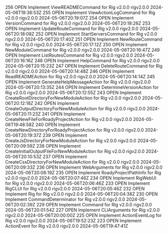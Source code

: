 256	OPEN	Implement ViewREADMECommand for Rig v2.0.0	rigv2.0.0	2024-05-06T19:36:53Z
255	OPEN	Implement ViewActionLogCommand for Rig v2.0.0	rigv2.0.0	2024-05-06T20:19:07Z
254	OPEN	Implement VersionCommand for Rig v2.0.0	rigv2.0.0	2024-05-06T20:18:26Z
253	OPEN	Implement UpdateRouteCommand for Rig v2.0.0	rigv2.0.0	2024-05-06T20:18:08Z
252	OPEN	Implement StartServersCommand for Rig v2.0.0	rigv2.0.0	2024-05-06T20:17:40Z
251	OPEN	Implement NewRouteCommand for Rig v2.0.0	rigv2.0.0	2024-05-06T20:17:12Z
250	OPEN	Implement NewModuleCommand for Rig v2.0.0	rigv2.0.0	2024-05-06T20:16:47Z
249	OPEN	Implement ListRoutesCommand for Rig v2.0.0	rigv2.0.0	2024-05-06T20:16:16Z
248	OPEN	Implement HelpCommand for Rig v2.0.0	rigv2.0.0	2024-05-06T20:15:23Z
247	OPEN	Implement DeleteRouteCommand for Rig v2.0.0	rigv2.0.0	2024-05-06T20:14:48Z
246	OPEN	Implement ReadREADMEAction for Rig v2.0.0	rigv2.0.0	2024-05-06T20:14:14Z
245	OPEN	Implement GenerateHelpMessageAction for Rig v2.0.0	rigv2.0.0	2024-05-06T20:13:35Z
244	OPEN	Implement DetermineVersionAction for Rig v2.0.0	rigv2.0.0	2024-05-06T20:12:55Z
243	OPEN	Implement CreateRootDirectoryForNewModuleAction for Rig v2.0.0	rigv2.0.0	2024-05-06T20:12:18Z
242	OPEN	Implement CreateOutputDirectoryForNewModuleAction for Rig v2.0.0	rigv2.0.0	2024-05-06T20:11:23Z
241	OPEN	Implement CreateNewFileForRoadyProjectAction for Rig v2.0.0	rigv2.0.0	2024-05-06T19:48:58Z
240	OPEN	Implement CreateNewDirectoryForRoadyProjectAction for Rig v2.0.0	rigv2.0.0	2024-05-06T20:19:37Z
239	OPEN	Implement CreateJsDirectoryForNewModuleAction for Rig v2.0.0	rigv2.0.0	2024-05-06T20:09:59Z
238	OPEN	Implement CreateInitialOutputFileForNewModuleAction for Rig v2.0.0	rigv2.0.0	2024-05-06T20:10:53Z
237	OPEN	Implement CreateCssDirectoryForNewModuleAction for Rig v2.0.0	rigv2.0.0	2024-05-06T20:09:33Z
236	OPEN	Implement WebArguments for Rig v2.0.0	rigv2.0.0	2024-05-06T20:08:19Z
235	OPEN	Implement RoadyProjectPathInfo for Rig v2.0.0	rigv2.0.0	2024-05-06T20:07:46Z
234	OPEN	Implement RigWebUI for Rig v2.0.0	rigv2.0.0	2024-05-06T20:06:46Z
233	OPEN	Implement RigCLUI for Rig v2.0.0	rigv2.0.0	2024-05-06T20:05:46Z
232	OPEN	Implement Rig for Rig v2.0.0	rigv2.0.0	2024-05-06T20:04:38Z
230	OPEN	Implement CommandDeterminator for Rig v2.0.0	rigv2.0.0	2024-05-06T20:02:39Z
229	OPEN	Implement Command for Rig v2.0.0	rigv2.0.0	2024-05-06T20:01:54Z
227	OPEN	Implement CLIArguments for Rig v2.0.0	rigv2.0.0	2024-05-06T20:00:00Z
225	OPEN	Implement ActionEventLog for Rig v2.0.0	rigv2.0.0	2024-05-06T19:52:23Z
223	OPEN	Implement ActionEvent for Rig v2.0.0	rigv2.0.0	2024-05-06T19:47:41Z
